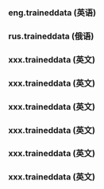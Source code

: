 ### eng.traineddata (英语)
### rus.traineddata (俄语)
### xxx.traineddata (英文)
### xxx.traineddata (英文)
### xxx.traineddata (英文)
### xxx.traineddata (英文)
### xxx.traineddata (英文)
### xxx.traineddata (英文)